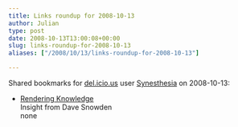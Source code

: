 ```yaml
---
title: Links roundup for 2008-10-13
author: Julian
type: post
date: 2008-10-13T13:00:08+00:00
slug: links-roundup-for-2008-10-13 
aliases: ["/2008/10/13/links-roundup-for-2008-10-13"]

---
```

Shared bookmarks for [del.icio.us][1] user [Synesthesia][2] on 2008-10-13:

  * [Rendering Knowledge][3]  
    Insight from Dave Snowden  
    none

 [1]: https://del.icio.us/
 [2]: https://del.icio.us/synesthesia
 [3]: https://www.cognitive-edge.com/blogs/dave/2008/10/rendering_knowledge.php